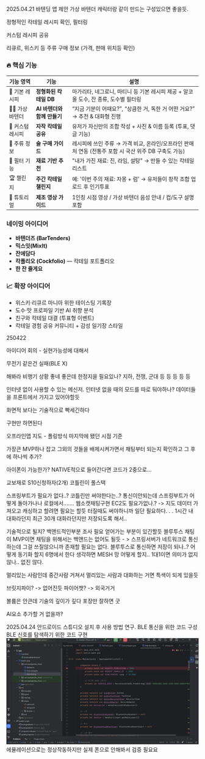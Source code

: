 2025.04.21
바텐딩 앱 제안
가상 바텐더 캐릭터랑 같이 만드는 구성있으면 좋을듯.

정형적인 칵테일 레시피 확인, 필터링

커스텀 레시피 공유

리큐르, 위스키 등 주류 구매 정보 (가격, 판매 위치등 확인)

### 🔥 핵심 기능

| 기능 영역 | 기능 | 설명 |
| --- | --- | --- |
| 🍹 기본 레시피 | **정형화된 칵테일 DB** | 마가리타, 네그로니, 마티니 등 기본 레시피 제공 + 알코올 도수, 잔 종류, 도수별 필터링 |
| 🧑‍🍳 가상 바텐더 | **AI 바텐더와 함께 만들기** | “지금 기분이 어때요?”, “상큼한 거, 독한 거 어떤 거요?” → 추천 & 대화형 진행 |
| 🎨 커스텀 레시피 | **자작 칵테일 공유** | 유저가 자신만의 조합 작성 + 사진 & 이름 등록 (투표, 댓글 기능) |
| 🍾 주류 정보 | **술 구매 가이드** | 레시피에 쓰인 주류 → 가격 비교, 온라인/오프라인 판매처 연동 (전통주 포함 시 국산 위주 DB 구축도 가능) |
| 🧭 필터 기능 | **재료 기반 추천** | "내가 가진 재료: 진, 라임, 설탕" → 만들 수 있는 칵테일 리스트 |
| 🏆 챌린지 | **주간 칵테일 챌린지** | 예: '이번 주의 재료: 자몽 + 럼' → 유저들이 창작 조합 업로드 후 인기투표 |
| 🎥 튜토리얼 | **제조 영상 가이드** | 1인칭 시점 영상 / 가상 바텐더 음성 안내 / 컵/도구 설명 포함 |

### 네이밍 아이디어

- **바텐더즈 (BarTenders)**
- **믹스잇(MixIt)**
- **잔에담다**
- **칵폴리오 (Cockfolio)** — 칵테일 포트폴리오
- **한 잔 줄게요**

### 📈 확장 아이디어

- 위스키·리큐르 마니아 위한 테이스팅 기록장
- 도수·맛 프로파일 기반 AI 취향 분석
- 친구와 칵테일 대결 (투표형 이벤트)
- 칵테일 경험 공유 커뮤니티 + 감성 일기장 스타일


250422

아이디어 회의 - 실현가능성에 대해서

무전기 같은건 실패(BLE X)

해봐라
비행기 상황 좋네
좋은데 한정지을 필요있나?
지하, 전쟁, 군대 등 등 등 등 등 

인터넷 없이 사용할 수 있는 메신저.
인터넷 없을 때의 모드를 따로 둬야하나?
데이터들을 프론트에서 가지고 있어야할듯

화면적 보다는 기술적으로 빡세긴하다

구현만 하면된다

오프라인맵
지도 - 폴링방식
마지막에 됐던 시점 기준

가장큰 MVP하나 잡고 그외의 것들을 배제시켜가면서
채팅부터 되는지 확인하고 그 후에 하나씩 추가?

아이폰이 가능한가?
NATIVE적으로 들어간다면 코드가 2중으로...

교보재로 S10신청하자(2개)
코틀린이 풀스택

스프링부트가 필요가 없다..?
코틀린만 써야한다는..?
통신이안되는데 스프링부트가 어떻게 돌아가나나
로컬에서....... 웹소캣채팅구현
EC2도 필요가없나.? -> 지도 데이터 가져오고 캐싱하고 할려면 필요는 할듯
터질때도 써야하니까 일단 필요하다. .  . 
1시간 내 대화라던지 최근 30개 대화라던지만 저장되도록 해서..

기술적으로 될지?
백앤드적인부분 조사 필요
얻어가는 부분이 있긴할듯
블루투스 채팅이 MVP이면 채팅을 위해서는 백앤드는 없어도 될듯 - > 스프링서버가 네트워크로 통신하는데 그걸 쓰질않으니까 존재할 필요는 없다.
블루투스로 통신하면 저장이 되나..?
어떻게 동기화 할지
6명에서 한다 생각하면 MESH 망 어떻게 할지..
1대1이면 의미가 없지 않나.. 없진 않다.

멀리있는 사람인데 중간사람 거쳐서 멀리있는 사람과 대화하는 거면 특색이 되게 있을듯

브릿지파이?
-> 없어진듯
파이어챗?
-> 외국거거

볼륨은 안큰데 기술의 깊이가 깊다
포장만 잘하면 굿

AI요소 추가할 거 없을까?

2025.04.24
안드로이드 스튜디오 설치 후 사용 방법 연구.
BLE 통신을 위한 코드 구성
BLE 신호를 탐색하기 위한 코드 구현
![alt text](image.png)
에뮬레이션으로는 정상작동하지만 실제 폰으로 안해봐서 검증 필요요